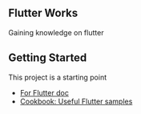 ## Flutter Works

Gaining knowledge on flutter

## Getting Started

This project is a starting point



- [For Flutter doc](https://flutter.dev/docs/get-started/codelab)
- [Cookbook: Useful Flutter samples](https://flutter.dev/docs/cookbook)

